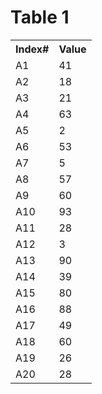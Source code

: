 <!DOCTYPE html>
<html>
<head>
  <title>table 1</title>
</head>
<body>
<h1>Table 1</h1>
<table>

<tr>
<th>Index#</th>
<th>Value</th>
</tr>

<tr>
<td>A1</td>
<td>41</td>
</tr>

<tr>
<td>A2</td>
<td>18</td>
</tr>

<tr>
<td>A3</td>
<td>21</td>
</tr>

<tr>
<td>A4</td>
<td>63</td>
</tr><tr>
<td>A5</td>
<td>2</td>
</tr>

<tr>
<td>A6</td>
<td>53</td>
</tr>

<tr>
<td>A7</td>
<td>5</td>
</tr>

<tr>
<td>A8</td>
<td>57</td>
</tr>

<tr>
<td>A9</td>
<td>60</td>
</tr>

<tr>
<td>A10</td>
<td>93</td>
</tr>

<tr>
<td>A11</td>
<td>28</td>
</tr>

<tr>
<td>A12</td>
<td>3</td>
</tr>

<tr>
<td>A13</td>
<td>90</td>
</tr>

<tr>
<td>A14</td>
<td>39</td>
</tr>

<tr>
<td>A15</td>
<td>80</td>
</tr>

<tr>
<td>A16</td>
<td>88</td>
</tr>

<tr>
<td>A17</td>
<td>49</td>
</tr>

<tr>
<td>A18</td>
<td>60</td>
</tr>

<tr>
<td>A19</td>
<td>26</td>
</tr>

<tr>
<td>A20</td>
<td>28</td>
</tr>

</body>
</table>
</html>
